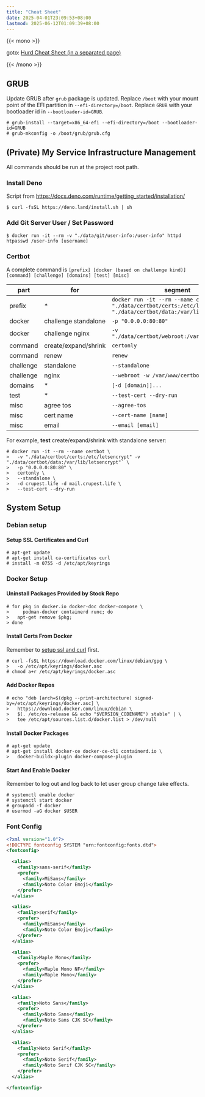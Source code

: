 ```yaml
---
title: "Cheat Sheet"
date: 2025-04-01T23:09:53+08:00
lastmod: 2025-06-12T01:09:39+08:00
---
```


{{< mono >}}

goto: [Hurd Cheat Sheet (in a separated page)](/notes/hurd/cheat-sheet)

{{< /mono >}}

## GRUB

Update GRUB after `grub` package is updated. Replace `/boot` with your mount
point of the EFI partition in `--efi-directory=/boot`. Replace `GRUB` with your
bootloader id in `--bootloader-id=GRUB`.

```bash-session
# grub-install --target=x86_64-efi --efi-directory=/boot --bootloader-id=GRUB
# grub-mkconfig -o /boot/grub/grub.cfg
```

## (Private) My Service Infrastructure Management

All commands should be run at the project root path.

### Install Deno

Script from <https://docs.deno.com/runtime/getting_started/installation/>

```bash-session
$ curl -fsSL https://deno.land/install.sh | sh
```

### Add Git Server User / Set Password

```bash-session
$ docker run -it --rm -v "./data/git/user-info:/user-info" httpd htpasswd /user-info [username]
```

### Certbot

A complete command is `[prefix] [docker (based on challenge kind)] [command] [challenge] [domains] [test] [misc]`

| part | for | segment |
| --- | --- | --- |
| prefix | * | `docker run -it --rm --name certbot -v "./data/certbot/certs:/etc/letsencrypt" -v "./data/certbot/data:/var/lib/letsencrypt"` |
| docker | challenge standalone | `-p "0.0.0.0:80:80"` |
| docker | challenge nginx | `-v "./data/certbot/webroot:/var/www/certbot"` |
| command | create/expand/shrink | `certonly` |
| command | renew | `renew` |
| challenge | standalone | `--standalone` |
| challenge | nginx | `--webroot -w /var/www/certbot` |
| domains | * | `[-d [domain]]...` |
| test | * | `--test-cert --dry-run` |
| misc | agree tos | `--agree-tos` |
| misc | cert name | `--cert-name [name]` |
| misc | email | `--email [email]` |

For example, **test** create/expand/shrink with standalone server:

```bash-session
# docker run -it --rm --name certbot \
>   -v "./data/certbot/certs:/etc/letsencrypt" -v "./data/certbot/data:/var/lib/letsencrypt"` \
>   -p "0.0.0.0:80:80" \
>   certonly \
>   --standalone \
>   -d crupest.life -d mail.crupest.life \
>   --test-cert --dry-run
```

## System Setup

### Debian setup

#### Setup SSL Certificates and Curl

```bash-session
# apt-get update
# apt-get install ca-certificates curl
# install -m 0755 -d /etc/apt/keyrings
```

### Docker Setup

#### Uninstall Packages Provided by Stock Repo

```bash-session
# for pkg in docker.io docker-doc docker-compose \
>     podman-docker containerd runc; do
>   apt-get remove $pkg;
> done
```

#### Install Certs From Docker

Remember to [setup ssl and curl](#setup-ssl-certificates-and-curl) first.

```bash-session
# curl -fsSL https://download.docker.com/linux/debian/gpg \
>   -o /etc/apt/keyrings/docker.asc
# chmod a+r /etc/apt/keyrings/docker.asc
```

#### Add Docker Repos

```bash-session
# echo "deb [arch=$(dpkg --print-architecture) signed-by=/etc/apt/keyrings/docker.asc] \
>   https://download.docker.com/linux/debian \
>   $(. /etc/os-release && echo "$VERSION_CODENAME") stable" | \
>   tee /etc/apt/sources.list.d/docker.list > /dev/null
```

#### Install Docker Packages

```bash-session
# apt-get update
# apt-get install docker-ce docker-ce-cli containerd.io \
>   docker-buildx-plugin docker-compose-plugin
```

#### Start And Enable Docker

Remember to log out and log back to let user group change take effects.

```bash-session
# systemctl enable docker
# systemctl start docker
# groupadd -f docker
# usermod -aG docker $USER
```

### Font Config

```xml
<?xml version="1.0"?>
<!DOCTYPE fontconfig SYSTEM "urn:fontconfig:fonts.dtd">
<fontconfig>

  <alias>
    <family>sans-serif</family>
    <prefer>
      <family>MiSans</family>
      <family>Noto Color Emoji</family>
    </prefer>
  </alias>

  <alias>
    <family>serif</family>
    <prefer>
      <family>MiSans</family>
      <family>Noto Color Emoji</family>
    </prefer>
  </alias>

  <alias>
    <family>Maple Mono</family>
    <prefer>
      <family>Maple Mono NF</family>
      <family>Maple Mono</family>
    </prefer>
  </alias>

  <alias>
    <family>Noto Sans</family>
    <prefer>
      <family>Noto Sans</family>
      <family>Noto Sans CJK SC</family>
    </prefer>
  </alias>

  <alias>
    <family>Noto Serif</family>
    <prefer>
      <family>Noto Serif</family>
      <family>Noto Serif CJK SC</family>
    </prefer>
  </alias>

</fontconfig>
```
